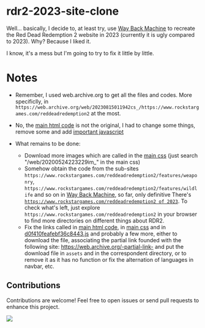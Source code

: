 # rdr2-2023-site-clone
Well... basically, I decide to, at least try, use [Way Back Machine](https://web.archive.org) to recreate the Red Dead Redemption 2 website in 2023 (currently it is ugly compared to 2023). Why? Because I liked it.

I know, it's a mess but I'm going to try to fix it little by little.

# Notes
- Remember, I used web.archive.org to get all the files and codes. More specificlly, in ```https://web.archive.org/web/20230815011942cs_/https://www.rockstargames.com/reddeadredemption2``` at the most.

- No, the [main html code](./index.html) is not the original, I had to change some things, remove some and add [important javascript](./assets/js/script.js)

- What remains to be done:
  - Download more images which are called in the [main css](./assets/css/2455f5211be05b218519.css) (just search "/web/20200524223229im_" in the main css)
  - Somehow obtain the code from the sub-sites ```https://www.rockstargames.com/reddeadredemption2/features/weaponry```, ```https://www.rockstargames.com/reddeadredemption2/features/wildlife``` and so on in [Way Back Machine](https://web.archive.org), so far, only definitive There's [```https://www.rockstargames.com/reddeadredemption2 of 2023```](./index.html). To check what's left, just explore ```https://www.rockstargames.com/reddeadredemption2``` in your browser to find more directories on different things about RDR2.
  - Fix the links called in [main html code](./index.html), in [main css](./assets/css/2455f5211be05b218519.css) and in [d0f410feafebf36c8443.js](./assets/js/d0f410feafebf36c8443.js) and probably a few more, either to download the file, associating the partial link founded with the following site: https://web.archive.org/-partial-link- and put the download file in ```assets``` and in the correspondent directory, or to remove it as it has no function or fix the alternation of languages in navbar, etc.

## Contributions

Contributions are welcome! Feel free to open issues or send pull requests to enhance this project.

<a href="https://visitorbadge.io/status?path=https%3A%2F%2Fgithub.com%2Fd4v1-sudo%2Frdr2-2023-site-clone"><img src="https://api.visitorbadge.io/api/visitors?path=https%3A%2F%2Fgithub.com%2Fd4v1-sudo%2Frdr2-2023-site-clone&label=Thanks%20for%20dropping%20in&labelColor=%23000000&countColor=%23FFFFFF" /></a>